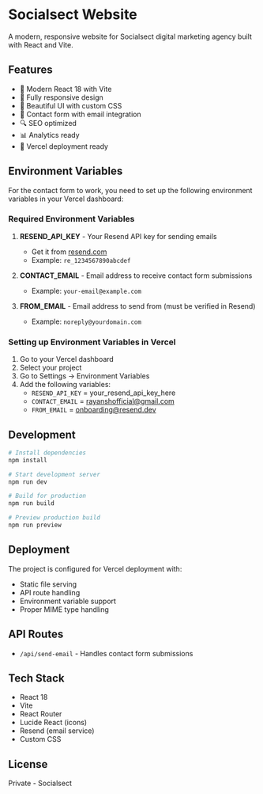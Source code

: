 # Socialsect Website

A modern, responsive website for Socialsect digital marketing agency built with React and Vite.

## Features

- 🚀 Modern React 18 with Vite
- 📱 Fully responsive design
- 🎨 Beautiful UI with custom CSS
- 📧 Contact form with email integration
- 🔍 SEO optimized
- 📊 Analytics ready
- 🚀 Vercel deployment ready

## Environment Variables

For the contact form to work, you need to set up the following environment variables in your Vercel dashboard:

### Required Environment Variables

1. **RESEND_API_KEY** - Your Resend API key for sending emails
   - Get it from [resend.com](https://resend.com)
   - Example: `re_1234567890abcdef`

2. **CONTACT_EMAIL** - Email address to receive contact form submissions
   - Example: `your-email@example.com`

3. **FROM_EMAIL** - Email address to send from (must be verified in Resend)
   - Example: `noreply@yourdomain.com`

### Setting up Environment Variables in Vercel

1. Go to your Vercel dashboard
2. Select your project
3. Go to Settings → Environment Variables
4. Add the following variables:
   - `RESEND_API_KEY` = your_resend_api_key_here
   - `CONTACT_EMAIL` = rayanshofficial@gmail.com
   - `FROM_EMAIL` = onboarding@resend.dev

## Development

```bash
# Install dependencies
npm install

# Start development server
npm run dev

# Build for production
npm run build

# Preview production build
npm run preview
```

## Deployment

The project is configured for Vercel deployment with:
- Static file serving
- API route handling
- Environment variable support
- Proper MIME type handling

## API Routes

- `/api/send-email` - Handles contact form submissions

## Tech Stack

- React 18
- Vite
- React Router
- Lucide React (icons)
- Resend (email service)
- Custom CSS

## License

Private - Socialsect
